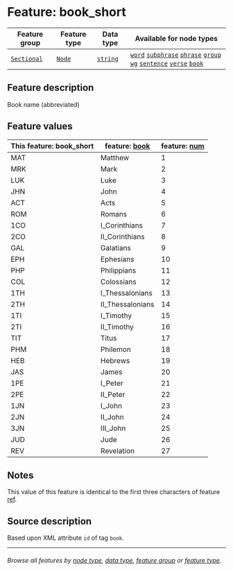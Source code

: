 # Feature: book_short <a name="start"></a>

Feature group | Feature type | Data type | Available for node types
---  | --- | --- | --- 
[`Sectional`](featuresbygroup.md#sectional-features) | [`Node`](featuresbyfeaturetype.md#node-features) | [`string`](featuresbydatatype.md#string-datatype) | [`word`](featuresbynodetype.md#word-nodes) [`subphrase`](featuresbynodetype.md#subphrase-nodes) [`phrase`](featuresbynodetype.md#phrase-nodes) [`group`](featuresbynodetype.md#group-nodes) [`wg`](featuresbynodetype.md#wg-nodes) [`sentence`](featuresbynodetype.md#sentence-nodes) [`verse`](featuresbynodetype.md#verse-nodes)  [`book`](featuresbynodetype.md#book-notes)

## Feature description

Book name (abbreviated) 

## Feature values

This feature: book_short | feature: [book](book.md#README) | feature: [num](num.md)
--- | --- | ---
MAT | Matthew | 1
MRK | Mark | 2
LUK | Luke | 3
JHN | John | 4
ACT | Acts | 5
ROM | Romans | 6
1CO | I_Corinthians | 7
2CO | II_Corinthians | 8
GAL | Galatians | 9
EPH | Ephesians | 10
PHP | Philippians | 11
COL | Colossians | 12
1TH | I_Thessalonians | 13
2TH | II_Thessalonians | 14
1TI | I_Timothy | 15
2TI | II_Timothy | 16
TIT | Titus | 17
PHM | Philemon | 18
HEB | Hebrews | 19
JAS | James | 20
1PE | I_Peter | 21
2PE | II_Peter | 22
1JN | I_John | 23
2JN | II_John | 24
3JN | III_John | 25
JUD | Jude | 26
REV | Revelation | 27

## Notes

This value of this feature is identical to the first three characters of feature [ref](ref.md#start).

## Source description

Based upon XML attribute `id` of tag `book`.


---
###### *Browse all features by [node type](featuresbynodetype.md#start), [data type](featuresbydatatype.md#start), [feature group](featuresbygroup.md#start) or [feature type](featuresbyfeaturetype.md#start).*

